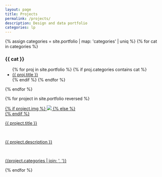 ```yaml
---
layout: page
title: Projects
permalink: /projects/
description: Design and data portfolio
categories: lp
---
```


<section>
  {% assign categories =  site.portfolio | map: 'categories' | uniq %}
  {% for cat in categories %}
    <h3>{{ cat }}</h3>
    <ul>
    {% for proj in site.portfolio %}
      {% if proj.categories contains cat %}
      <li><a href="{{ site.baseurl }}{{ proj.url }}">{{ proj.title }}</a></li>
      {% endif %}
    {% endfor %}
    </ul>
  {% endfor %}
</section>

{% for project in site.portfolio reversed %}
<div class="project ">
    <div class="thumbnail">
        <a href="{{ site.baseurl }}{{ project.url }}">
        {% if project.img %}
        <img class="thumbnail" src="{{ project.img }}"/>
        {% else %}
        <div class="thumbnail blankbox"></div>
        {% endif %}    
        <span>
            <p class="tile-title">{{ project.title }}</p>
            <br/>
            <p class="tile-text">{{ project.description }}</p>
            <br/>
            <p class="tile-tag">{{project.categories | join: ', '}}</p>
        </span>
        </a>
    </div>
</div>

{% endfor %}

